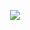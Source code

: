 





<p align="center">
  <img src="https://i.ibb.co/XrZ1Gp6J/IMG-4057-removebg-preview.png" />
</p>
